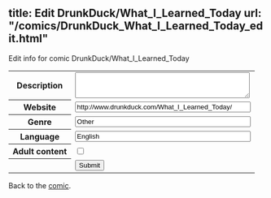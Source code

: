 title: Edit DrunkDuck/What_I_Learned_Today
url: "/comics/DrunkDuck_What_I_Learned_Today_edit.html"
---
Edit info for comic DrunkDuck/What_I_Learned_Today

<form name="comic" action="http://gaepostmail.appspot.com/comic/" method="post">
<table class="comicinfo">
<tr>
<th>Description</th><td><textarea name="description" cols="40" rows="3"></textarea></td>
</tr>
<tr>
<th>Website</th><td><input type="text" name="url" value="http://www.drunkduck.com/What_I_Learned_Today/" size="40"/></td>
</tr>
<tr>
<th>Genre</th><td><input type="text" name="genre" value="Other" size="40"/></td>
</tr>
<tr>
<th>Language</th><td><input type="text" name="language" value="English" size="40"/></td>
</tr>
<tr>
<th>Adult content</th><td><input type="checkbox" name="adult" value="adult" /></td>
</tr>
<tr>
<th></th><td>
<input type="hidden" name="comic" value="DrunkDuck_What_I_Learned_Today" />
<input type="submit" name="submit" value="Submit" />
</td>
</tr>
</table>
</form>

Back to the [comic](DrunkDuck_What_I_Learned_Today.html).

